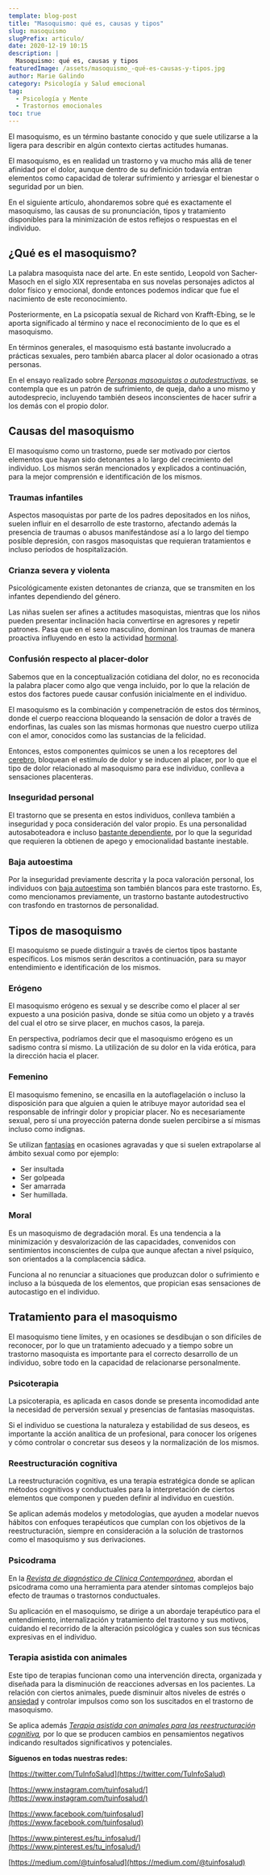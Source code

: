 ```yaml
---
template: blog-post
title: "Masoquismo: qué es, causas y tipos"
slug: masoquismo
slugPrefix: articulo/
date: 2020-12-19 10:15
description: |
  Masoquismo: qué es, causas y tipos
featuredImage: /assets/masoquismo_-qué-es-causas-y-tipos.jpg
author: Marie Galindo
category: Psicología y Salud emocional
tag:
  - Psicología y Mente
  - Trastornos emocionales
toc: true
---
```

<!--StartFragment-->

El masoquismo, es un término bastante conocido y que suele utilizarse a la ligera para describir en algún contexto ciertas actitudes humanas.

El masoquismo, es en realidad un trastorno y va mucho más allá de tener afinidad por el dolor, aunque dentro de su definición todavía entran elementos como capacidad de tolerar sufrimiento y arriesgar el bienestar o seguridad por un bien.

En el siguiente artículo, ahondaremos sobre qué es exactamente el masoquismo, las causas de su pronunciación, tipos y tratamiento disponibles para la minimización de estos reflejos o respuestas en el individuo.

## ¿Qué es el masoquismo?

La palabra masoquista nace del arte. En este sentido, Leopold von Sacher-Masoch en el siglo XIX representaba en sus novelas personajes adictos al dolor físico y emocional, donde entonces podemos indicar que fue el nacimiento de este reconocimiento.

Posteriormente, en La psicopatía sexual de Richard von Krafft-Ebing, se le aporta significado al término y nace el reconocimiento de lo que es el masoquismo.

En términos generales, el masoquismo está bastante involucrado a prácticas sexuales, pero también abarca placer al dolor ocasionado a otras personas.

En el ensayo realizado sobre *[Personas masoquistas o autodestructivas](http://www.aperturas.org/articulo.php?articulo=860)*, se contempla que es un patrón de sufrimiento, de queja, daño a uno mismo y autodesprecio, incluyendo también deseos inconscientes de hacer sufrir a los demás con el propio dolor.

## Causas del masoquismo

El masoquismo como un trastorno, puede ser motivado por ciertos elementos que hayan sido detonantes a lo largo del crecimiento del individuo. Los mismos serán mencionados y explicados a continuación, para la mejor comprensión e identificación de los mismos.

### Traumas infantiles

Aspectos masoquistas por parte de los padres depositados en los niños, suelen influir en el desarrollo de este trastorno, afectando además la presencia de traumas o abusos manifestándose así a lo largo del tiempo posible depresión, con rasgos masoquistas que requieran tratamientos e incluso períodos de hospitalización.

### Crianza severa y violenta

Psicológicamente existen detonantes de crianza, que se transmiten en los infantes dependiendo del género.

Las niñas suelen ser afines a actitudes masoquistas, mientras que los niños pueden presentar inclinación hacia convertirse en agresores y repetir patrones. Pasa que en el sexo masculino, dominan los traumas de manera proactiva influyendo en esto la actividad [hormonal](https://tuinfosalud.com/articulos/tipos-de-hormonas).

### Confusión respecto al placer-dolor

Sabemos que en la conceptualización cotidiana del dolor, no es reconocida la palabra placer como algo que venga incluido, por lo que la relación de estos dos factores puede causar confusión inicialmente en el individuo.

El masoquismo es la combinación y compenetración de estos dos términos, donde el cuerpo reacciona bloqueando la sensación de dolor a través de endorfinas, las cuales son las mismas hormonas que nuestro cuerpo utiliza con el amor, conocidos como las sustancias de la felicidad.

Entonces, estos componentes químicos se unen a los receptores del [cerebro](https://tuinfosalud.com/articulos/funciones-del-cerebro), bloquean el estímulo de dolor y se inducen al placer, por lo que el tipo de dolor relacionado al masoquismo para ese individuo, conlleva a sensaciones placenteras.

### Inseguridad personal

El trastorno que se presenta en estos individuos, conlleva también a inseguridad y poca consideración del valor propio. Es una personalidad autosaboteadora e incluso [bastante dependiente](https://tuinfosalud.com/articulos/trastorno-de-la-personalidad-por-dependencia), por lo que la seguridad que requieren la obtienen de apego y emocionalidad bastante inestable.

### Baja autoestima

Por la inseguridad previamente descrita y la poca valoración personal, los individuos con [baja autoestima](https://tuinfosalud.com/articulos/falta-de-autoestima) son también blancos para este trastorno. Es, como mencionamos previamente, un trastorno bastante autodestructivo con trasfondo en trastornos de personalidad.

## Tipos de masoquismo

El masoquismo se puede distinguir a través de ciertos tipos bastante específicos. Los mismos serán descritos a continuación, para su mayor entendimiento e identificación de los mismos.

### Erógeno

El masoquismo erógeno es sexual y se describe como el placer al ser expuesto a una posición pasiva, donde se sitúa como un objeto y a través del cual el otro se sirve placer, en muchos casos, la pareja.

En perspectiva, podríamos decir que el masoquismo erógeno es un sadismo contra sí mismo. La utilización de su dolor en la vida erótica, para la dirección hacia el placer.

### Femenino

El masoquismo femenino, se encasilla en la autoflagelación o incluso la disposición para que alguien a quien le atribuye mayor autoridad sea el responsable de infringir dolor y propiciar placer. No es necesariamente sexual, pero sí una proyección paterna donde suelen percibirse a sí mismas incluso como indignas.

Se utilizan [fantasías](https://tuinfosalud.com/articulos/fantasias-sexuales) en ocasiones agravadas y que si suelen extrapolarse al ámbito sexual como por ejemplo:

* Ser insultada
* Ser golpeada
* Ser amarrada
* Ser humillada.

### Moral

Es un masoquismo de degradación moral. Es una tendencia a la minimización y desvalorización de las capacidades, convenidos con sentimientos inconscientes de culpa que aunque afectan a nivel psíquico, son orientados a la complacencia sádica.

Funciona al no renunciar a situaciones que produzcan dolor o sufrimiento e incluso a la búsqueda de los elementos, que propician esas sensaciones de autocastigo en el individuo.

## Tratamiento para el masoquismo

El masoquismo tiene límites, y en ocasiones se desdibujan o son difíciles de reconocer, por lo que un tratamiento adecuado y a tiempo sobre un trastorno masoquista es importante para el correcto desarrollo de un individuo, sobre todo en la capacidad de relacionarse personalmente.

### Psicoterapia

La psicoterapia, es aplicada en casos donde se presenta incomodidad ante la necesidad de perversión sexual y presencias de fantasías masoquistas.

Si el individuo se cuestiona la naturaleza y estabilidad de sus deseos, es importante la acción analítica de un profesional, para conocer los orígenes y cómo controlar o concretar sus deseos y la normalización de los mismos.

### Reestructuración cognitiva

La reestructuración cognitiva, es una terapia estratégica donde se aplican métodos cognitivos y conductuales para la interpretación de ciertos elementos que componen y pueden definir al individuo en cuestión.

Se aplican además modelos y metodologías, que ayuden a modelar nuevos hábitos con enfoques terapéuticos que cumplan con los objetivos de la reestructuración, siempre en consideración a la solución de trastornos como el masoquismo y sus derivaciones.

### Psicodrama

En la *[Revista de diagnóstico de Clínica Contemporánea](https://www.revistaclinicacontemporanea.org/art/20180719081550955000)*, abordan el psicodrama como una herramienta para atender síntomas complejos bajo efecto de traumas o trastornos conductuales.

Su aplicación en el masoquismo, se dirige a un abordaje terapéutico para el entendimiento, internalización y tratamiento del trastorno y sus motivos, cuidando el recorrido de la alteración psicológica y cuales son sus técnicas expresivas en el individuo.

### Terapia asistida con animales

Este tipo de terapias funcionan como una intervención directa, organizada y diseñada para la disminución de reacciones adversas en los pacientes. La relación con ciertos animales, puede disminuir altos niveles de estrés o [ansiedad](https://tuinfosalud.com/articulos/tipos-de-ansiedad) y controlar impulsos como son los suscitados en el trastorno de masoquismo.

Se aplica además *[Terapia asistida con animales para las reestructuración cognitiva](http://pepsic.bvsalud.org/scielo.php?script=sci_arttext&pid=S2145-48922013000100004),* por lo que se producen cambios en pensamientos negativos indicando resultados significativos y potenciales.





<!--StartFragment-->

**Síguenos en todas nuestras redes:**

[https://twitter.com/​TuInfoSalud](https://twitter.com/TuInfoSalud)

[https://www.instagram.com/​tuinfosalud/](https://www.instagram.com/tuinfosalud/)

[https://www.facebook.com/​tuinfosalud](https://www.facebook.com/tuinfosalud)

[https://www.pinterest.es/tu_​infosalud/](https://www.pinterest.es/tu_infosalud/)

[https://medium.com/@​tuinfosalud](https://medium.com/@tuinfosalud)

<!--EndFragment-->